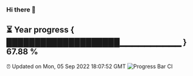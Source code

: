 ### Hi there 👋
⏳ Year progress { ████████████████████▁▁▁▁▁▁▁▁▁▁ } 67.88 %
---
⏰ Updated on Mon, 05 Sep 2022 18:07:52 GMT
![Progress Bar CI](https://github.com/Moyi321/Moyi321/workflows/Progress%20Bar%20CI/badge.svg)
